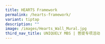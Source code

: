 ```yaml
---
title: HEARTS Framework
permalink: /hearts-framework/
variant: tiptap
description: ""
image: /images/Hearts_Wall_Mural.jpg
third_nav_title: UNIQUELY MBS | 菩提专项活动
---
```

